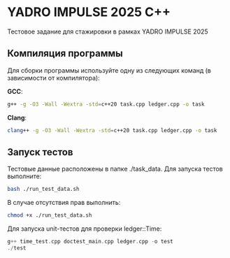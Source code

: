 # YADRO IMPULSE 2025 C++

Тестовое задание для стажировки в рамках YADRO IMPULSE 2025 


## Компиляция программы

Для сборки программы используйте одну из следующих команд (в зависимости от компилятора):

**GCC**:
```bash
g++ -g -O3 -Wall -Wextra -std=c++20 task.cpp ledger.cpp -o task
```
**Clang**:
```bash
clang++ -g -O3 -Wall -Wextra -std=c++20 task.cpp ledger.cpp -o task
```
## Запуск тестов
Тестовые данные расположены в папке ./task_data. Для запуска тестов выполните:
```bash
bash ./run_test_data.sh
```
В случае отсутствия прав выполнить: 
```bash
chmod +x ./run_test_data.sh 
```
Для запуска unit-тестов для проверки ledger::Time:
```c++
g++ time_test.cpp doctest_main.cpp ledger.cpp -o test
./test
```